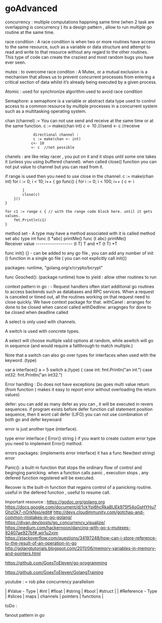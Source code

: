 # goAdvanced

concurrency : multiple computations happning same time (when 2 task are overlapping is concurrency )  its a design pattern , allow to run multiple go routine at the same time.

race condition : 
A race condition is when two or more routines have access to the same resource, such as a variable or data structure and attempt to read and write to that resource without any regard to the other routines. This type of code can create the craziest and most random bugs you have ever seen. 

mutex : to overcome race conditon :
A Mutex, or a mutual exclusion is a mechanism that allows us to prevent concurrent processes from entering a critical section of data whilst it’s already being executed by a given process.

Atomic : used for synchronize algorithm used to avoid race condition

Semaphore: a semaphore is a variable or abstract data type used to control access to a common resource by multiple processes in a concurrent system such as a multitasking operating system.

chan (channel) :=  You can not use send and receive at the same time or at the same function. 
                c := make(chan int)
                c <- 10 ///send
                 <- c     //receive

                 directional channel :
                 c := make(chan <- int) 
                c<- 10 
                <- c  //not possible
chanels : are like relay racer , you put on it and it stops until some one takes it (unless you using buffered channel). 
when called close() function you can not put value to channel but you can read from it.

if range is used then you need to use close in the channel:
     c := make(chan int)
	for i := 0; i < 10; i++ {
		go func() {
			for i := 0; i < 100; i++ {
				c <- i

			}
			close(c)
		}()
	}

	for c1 := range c { // with the range code block here. until it gets values.
		fmt.Println(c1)
	}

method set -  A type may have a method associated with it is called method set 
            abc type int 
            func (t *abc) printMe() 
            func (t abc) printMe()  
            Receiver  value 
            -------------------
            (t T)      T and *T
            (t T)         *T

func init() {} - can be added to any go file , you can add any number of init () function in a single go file ( you can not explicitly call init()) 

packages: runtime, "golang.org/x/crypto/bcrypt"

func Gosched(): (package runtime)
how to yield : allow other routines to run  

context pattern in go : - Request handlers often start additional go routines to access backends such as databases  and RPC services.
When a request is canceled or timed out, all the routines working on that request need to close quickly. We have context package for that.
withCanel : arranges for done to be closed when cancel called 
withDedline: arragnges for done to be closed when deadline called 


A select is only used with channels.

A switch is used with concrete types.

A select will choose multiple valid options at random, while aswitch will go in sequence (and would require a fallthrough to match multiple.)

Note that a switch can also go over types for interfaces when used with the keyword .(type)

var a interface{}
a = 5
switch a.(type) {
case int:
     fmt.Println("an int.")
case int32:
     fmt.Println("an int32.")



Error handling :
Do does not have exceptions (as goes multi value return (from function ) makes it easy to report error without overloading the return values)

defer: you can add as many defer as you can , it will be executed in revers sequences.
         if program exists before defer function call statement position sequence, then it wont call defer (LIFO)
         you can not use combination of both go and defer keywoard

error is just another type (interface). 

type error interface {
     Error() string
}
if you want to create custom error type you need to implement Error() method.

errors packages: (implements error interface)
it has a func New(text string) error  

Panic(): a built-in function that stops the ordinary flow of control and beginging panicking. when a function calls panic , execution stops , any defered function registered will be executed.

Recover is the built-in function that regains control of a panicking routine. useful in the defered function , useful to resume call.




Important resource :
https://godoc.org/golang.org
https://docs.google.com/document/d/1ckYpi6hcRkaBUEk975f54oGsHYHu7GhzOk7-nOrkNxo/edit#
http://devs.cloudimmunity.com/gotchas-and-common-mistakes-in-go-golang/
https://divan.dev/posts/go_concurrency_visualize/
https://medium.com/hackernoon/dancing-with-go-s-mutexes-92407ae927bf#.wjr1u2xjm
https://stackoverflow.com/questions/34197248/how-can-i-store-reference-to-the-result-of-an-operation-in-go
http://golangtutorials.blogspot.com/2011/06/memory-variables-in-memory-and-pointers.html

https://github.com/GoesToEleven/go-programming

https://github.com/GoesToEleven/GolangTraining


youtube : = rob pike concurrency parallelism

| #Value - Type |  #int | #float | #string | #bool | #struct | 
| #Reference - Type | #slices | maps | channels | pointers | functions | 



toDo : 

fanout pattern in go 




